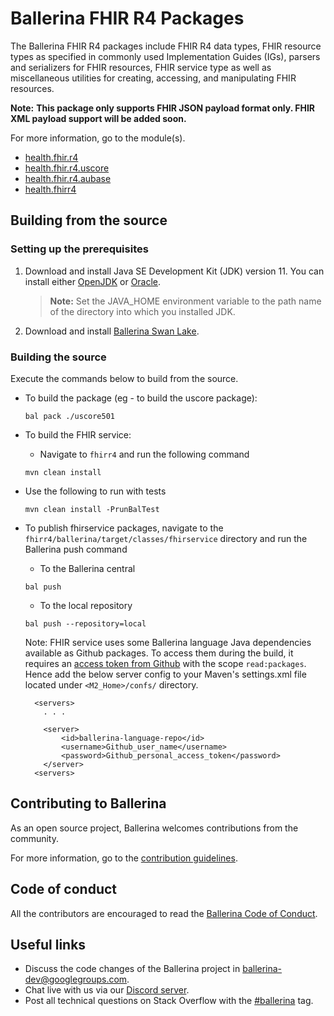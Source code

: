 Ballerina FHIR R4 Packages
==========================

The Ballerina FHIR R4 packages include FHIR R4 data types, FHIR resource types as specified in commonly used Implementation Guides (IGs), parsers and serializers for FHIR resources, FHIR service type as well as miscellaneous utilities for creating, accessing, and manipulating FHIR resources.

**Note:**
**This package only supports FHIR JSON payload format only. FHIR XML payload support will be added soon.**

For more information, go to the module(s).
- [health.fhir.r4](base/Module.md)
- [health.fhir.r4.uscore](uscore501/Module.md)
- [health.fhir.r4.aubase](aubase410/Module.md)
- [health.fhirr4](fhirr4/ballerina/src/main/resources/fhirservice/Package.md)

## Building from the source

### Setting up the prerequisites

1. Download and install Java SE Development Kit (JDK) version 11. You can install either [OpenJDK](https://adoptopenjdk.net/) or [Oracle](https://www.oracle.com/java/technologies/javase-jdk11-downloads.html).

    > **Note:** Set the JAVA_HOME environment variable to the path name of the directory into which you installed JDK.

2. Download and install [Ballerina Swan Lake](https://ballerina.io/). 

### Building the source

Execute the commands below to build from the source.

- To build the package (eg - to build the uscore package):
    ```shell
    bal pack ./uscore501
    ```
- To build the FHIR service:
    - Navigate to `fhirr4` and run the following command
    
    ```shell
    mvn clean install
    ```
- Use the following to run with tests
    ```shell
    mvn clean install -PrunBalTest
    ```
- To publish fhirservice packages, navigate to the `fhirr4/ballerina/target/classes/fhirservice` directory and run the Ballerina push command
    - To the Ballerina central 
    ```shell
    bal push
    ```
    
    - To the local repository
    ```shell
    bal push --repository=local
    ```

    Note: FHIR service uses some Ballerina language Java dependencies available as Github packages. To access them during the build, it requires an [access token from Github](https://docs.github.com/en/packages/working-with-a-github-packages-registry/working-with-the-apache-maven-registry#authenticating-to-github-packages)  with the scope `read:packages`. Hence add the below server config to your Maven's settings.xml file located under `<M2_Home>/confs/` directory.
    ```shell
      <servers>
        . . .

        <server>
            <id>ballerina-language-repo</id>
            <username>Github_user_name</username>
            <password>Github_personal_access_token</password>
        </server>
      <servers>
    ```

## Contributing to Ballerina

As an open source project, Ballerina welcomes contributions from the community. 

For more information, go to the [contribution guidelines](https://github.com/ballerina-platform/ballerina-lang/blob/master/CONTRIBUTING.md).

## Code of conduct

All the contributors are encouraged to read the [Ballerina Code of Conduct](https://ballerina.io/code-of-conduct).

## Useful links

* Discuss the code changes of the Ballerina project in [ballerina-dev@googlegroups.com](mailto:ballerina-dev@googlegroups.com).
* Chat live with us via our [Discord server](https://discord.gg/ballerinalang).
* Post all technical questions on Stack Overflow with the [#ballerina](https://stackoverflow.com/questions/tagged/ballerina) tag.
